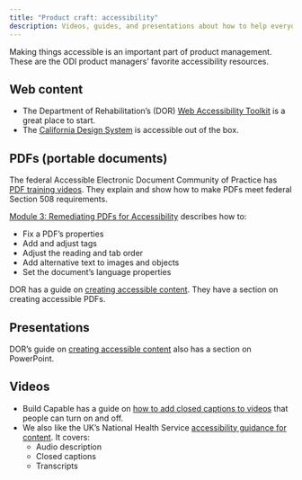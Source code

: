 ```yaml
---
title: "Product craft: accessibility"
description: Videos, guides, and presentations about how to help everyone access information
---
```


Making things accessible is an important part of product management. These are the ODI product managers’ favorite accessibility resources.

## Web content

* The Department of Rehabilitation’s (DOR) [Web Accessibility Toolkit](https://dor.ca.gov/Home/WebAccessibilityToolkit) is a great place to start.
* The [California Design System](https://designsystem.webstandards.ca.gov) is accessible out of the box.

## PDFs (portable documents)

The federal Accessible Electronic Document Community of Practice has [PDF training videos](https://www.section508.gov/create/pdfs/training-videos/). They explain and show how to make PDFs meet federal Section 508 requirements.

[Module 3: Remediating PDFs for Accessibility](https://www.section508.gov/training/pdfs/aed-cop-pdf03/) describes how to:

* Fix a PDF’s properties
* Add and adjust tags
* Adjust the reading and tab order
* Add alternative text to images and objects
* Set the document’s language properties

DOR has a guide on [creating accessible content](https://dor.ca.gov/Home/HowToCreateAccessibleContent). They have a section on creating accessible PDFs.

## Presentations

DOR’s guide on [creating accessible content](https://dor.ca.gov/Home/HowToCreateAccessibleContent) also has a section on PowerPoint.

## Videos

* Build Capable has a guide on [how to add closed captions to videos](https://www.buildcapable.com/how-to-add-closed-captions-to-your-videos/) that people can turn on and off.
* We also like the UK’s National Health Service [accessibility guidance for content](https://service-manual.nhs.uk/accessibility/content). It covers:
  * Audio description
  * Closed captions
  * Transcripts

